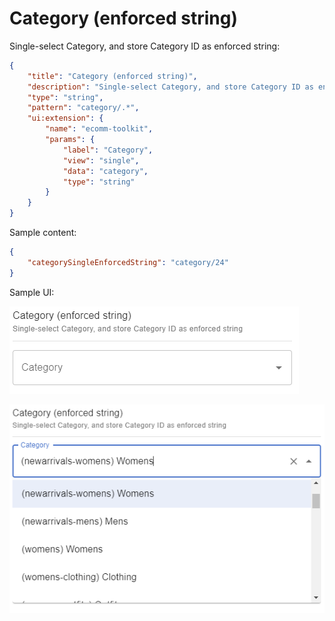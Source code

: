 # Category (enforced string)

Single-select Category, and store Category ID as enforced string:

```json
{
	"title": "Category (enforced string)",
	"description": "Single-select Category, and store Category ID as enforced string",
	"type": "string",
	"pattern": "category/.*",
	"ui:extension": {
		"name": "ecomm-toolkit",
		"params": {
			"label": "Category",
			"view": "single",
			"data": "category",
			"type": "string"
		}
	}
}
```

Sample content:

```json
{
	"categorySingleEnforcedString": "category/24"
}
```

Sample UI:

![Sample UI](../../media/category-enforced-string.png)

![Sample UI](../../media/category-enforced-string2.png)
